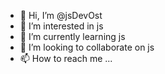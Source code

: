- 👋 Hi, I’m @jsDevOst
- 👀 I’m interested in js
- 🌱 I’m currently learning js
- 💞️ I’m looking to collaborate on js
- 📫 How to reach me ...

<!---
jsDevOst/jsDevOst is a ✨ special ✨ repository because its `README.md` (this file) appears on your GitHub profile.
You can click the Preview link to take a look at your changes.
--->
